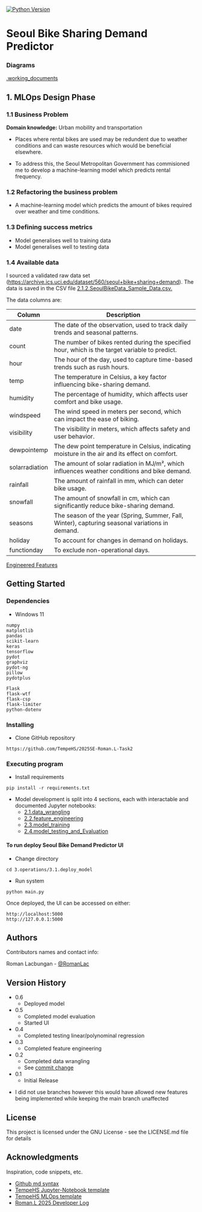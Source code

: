 [![Python Version](https://img.shields.io/badge/python-3.12.2-blue.svg?style=flat-square)](https://www.python.org/downloads/release/python-3122/)

# Seoul Bike Sharing Demand Predictor

### Diagrams

[.working_documents](.working_documents)

## 1. MLOps Design Phase

### 1.1 Business Problem

**Domain knowledge:** Urban mobility and transportation

- Places where rental bikes are used may be redundent due to weather conditions and can waste resources which would be beneficial elsewhere.

- To address this, the Seoul Metropolitan Government has commisioned me to develop a machine-learning model which predicts rental frequency.

### 1.2 Refactoring the business problem

- A machine-learning model which predicts the amount of bikes required over weather and time conditions.

### 1.3 Defining success metrics

- Model generalises well to training data
- Model generalises well to testing data

### 1.4 Available data

I sourced a validated raw data set (https://archive.ics.uci.edu/dataset/560/seoul+bike+sharing+demand). The data is saved in the CSV file [2.1.2.SeoulBikeData_Sample_Data.csv.](2.model_development/2.1.data_wrangling/2.1.2.SeoulBikeData_Sample_Data.csv)

The data columns are:

| Column         | Description                                                                                     |
| -------------- | ----------------------------------------------------------------------------------------------- |
| date           | The date of the observation, used to track daily trends and seasonal patterns.                  |
| count          | The number of bikes rented during the specified hour, which is the target variable to predict.  |
| hour           | The hour of the day, used to capture time-based trends such as rush hours.                      |
| temp           | The temperature in Celsius, a key factor influencing bike-sharing demand.                       |
| humidity       | The percentage of humidity, which affects user comfort and bike usage.                          |
| windspeed      | The wind speed in meters per second, which can impact the ease of biking.                       |
| visibility     | The visibility in meters, which affects safety and user behavior.                               |
| dewpointemp    | The dew point temperature in Celsius, indicating moisture in the air and its effect on comfort. |
| solarradiation | The amount of solar radiation in MJ/m², which influences weather conditions and bike demand.    |
| rainfall       | The amount of rainfall in mm, which can deter bike usage.                                       |
| snowfall       | The amount of snowfall in cm, which can significantly reduce bike-sharing demand.               |
| seasons        | The season of the year (Spring, Summer, Fall, Winter), capturing seasonal variations in demand. |
| holiday        | To account for changes in demand on holidays.                                                   |
| functionday    | To exclude non-operational days.                                                                |

[Engineered Features](/workspaces/2025SE-Roman.Lac-Task2/2.model_development/2.1.data_wrangling/2.1.2.data.records.md)

## Getting Started

### Dependencies

- Windows 11

```
numpy
matplotlib
pandas
scikit-learn
keras
tensorflow
pydot
graphviz
pydot-ng
pillow
pydotplus
```

```
Flask
flask-wtf
flask-csp
flask-limiter
python-dotenv
```

### Installing

- Clone GitHub repository

```
https://github.com/TempeHS/2025SE-Roman.L-Task2
```

### Executing program

- Install requirements

```
pip install -r requirements.txt
```

- Model development is split into 4 sections, each with interactable and documented Jupyter notebooks:
  - [2.1.data_wrangling](2.model_development/2.1.data_wrangling)
  - [2.2.feature_engineering](2.model_development/2.2.feature_engineering)
  - [2.3.model_training](2.model_development/2.3.model_training)
  - [2.4.model_testing_and_Evaluation](2.model_development/2.4.model_testing_and_validation)

#### To run deploy Seoul Bike Demand Predictor UI

- Change directory

```
cd 3.operations/3.1.deploy_model
```

- Run system

```
python main.py
```

Once deployed, the UI can be accessed on either:

    http://localhost:5000
    http://127.0.0.1:5000

## Authors

Contributors names and contact info:

Roman Lacbungan -
[@RomanLac](https://github.com/RomanLac)

## Version History

- 0.6
  - Deployed model
- 0.5
  - Completed model evaluation
  - Started UI
- 0.4
  - Completed testing linear/polynominal regression
- 0.3
  - Completed feature engineering
- 0.2
  - Completed data wrangling
  - See [commit change](https://github.com/TempeHS/2025SE-Roman.L-Task2/commit/ecf67dcf44eb707d21ad7196962b72cec9d78bda)
- 0.1
  - Initial Release

* I did not use branches however this would have allowed new features being implemented while keeping the main branch unaffected

## License

This project is licensed under the GNU License - see the LICENSE.md file for details

## Acknowledgments

Inspiration, code snippets, etc.

- [Github md syntax](https://docs.github.com/en/get-started/writing-on-github/getting-started-with-writing-and-formatting-on-github/basic-writing-and-formatting-syntax)
- [TempeHS Jupyter-Notebook template](https://github.com/TempeHS/TempeHS_Jupyter-Notebook_DevContainer)
- [TempeHS MLOps template](https://github.com/TempeHS/MLOps)
- [Roman.L 2025 Developer Log](https://github.com/TempeHS/2025SE-Roman.L-HSCTask1)
